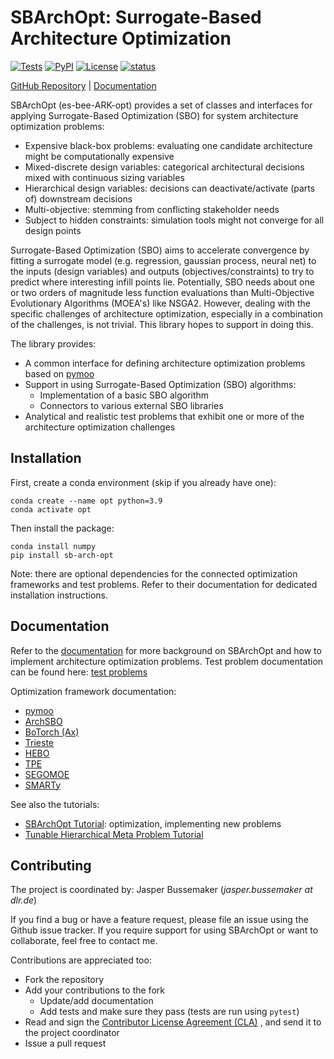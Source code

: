 # SBArchOpt: Surrogate-Based Architecture Optimization

[![Tests](https://github.com/jbussemaker/SBArchOpt/workflows/Tests/badge.svg)](https://github.com/jbussemaker/SBArchOpt/actions/workflows/tests.yml?query=workflow%3ATests)
[![PyPI](https://img.shields.io/pypi/v/sb-arch-opt.svg)](https://pypi.org/project/sb-arch-opt)
[![License](https://img.shields.io/badge/license-MIT-green.svg)](LICENSE)
[![status](https://joss.theoj.org/papers/0b2b765c04d31a4cead77140f82ecba0/status.svg)](https://joss.theoj.org/papers/0b2b765c04d31a4cead77140f82ecba0)

[GitHub Repository](https://github.com/jbussemaker/SBArchOpt) |
[Documentation](https://github.com/jbussemaker/SBArchOpt/blob/main/docs/readme.md)

SBArchOpt (es-bee-ARK-opt) provides a set of classes and interfaces for applying Surrogate-Based Optimization (SBO)
for system architecture optimization problems:
- Expensive black-box problems: evaluating one candidate architecture might be computationally expensive
- Mixed-discrete design variables: categorical architectural decisions mixed with continuous sizing variables
- Hierarchical design variables: decisions can deactivate/activate (parts of) downstream decisions
- Multi-objective: stemming from conflicting stakeholder needs
- Subject to hidden constraints: simulation tools might not converge for all design points

Surrogate-Based Optimization (SBO) aims to accelerate convergence by fitting a surrogate model
(e.g. regression, gaussian process, neural net) to the inputs (design variables) and outputs (objectives/constraints)
to try to predict where interesting infill points lie. Potentially, SBO needs about one or two orders of magnitude less
function evaluations than Multi-Objective Evolutionary Algorithms (MOEA's) like NSGA2. However, dealing with the
specific challenges of architecture optimization, especially in a combination of the challenges, is not trivial.
This library hopes to support in doing this.

The library provides:
- A common interface for defining architecture optimization problems based on [pymoo](https://pymoo.org/)
- Support in using Surrogate-Based Optimization (SBO) algorithms:
  - Implementation of a basic SBO algorithm
  - Connectors to various external SBO libraries
- Analytical and realistic test problems that exhibit one or more of the architecture optimization challenges

## Installation

First, create a conda environment (skip if you already have one):
```
conda create --name opt python=3.9
conda activate opt
```

Then install the package:
```
conda install numpy
pip install sb-arch-opt
```

Note: there are optional dependencies for the connected optimization frameworks and test problems.
Refer to their documentation for dedicated installation instructions.

## Documentation

Refer to the [documentation](https://github.com/jbussemaker/SBArchOpt/blob/main/docs/readme.md) for more background on SBArchOpt
and how to implement architecture optimization problems.
Test problem documentation can be found here: [test problems](https://github.com/jbussemaker/SBArchOpt/blob/main/docs/test_problems.md)

Optimization framework documentation:
- [pymoo](https://github.com/jbussemaker/SBArchOpt/blob/main/docs/algo_pymoo.md)
- [ArchSBO](https://github.com/jbussemaker/SBArchOpt/blob/main/docs/algo_arch_sbo.md)
- [BoTorch (Ax)](https://github.com/jbussemaker/SBArchOpt/blob/main/docs/algo_botorch.md)
- [Trieste](https://github.com/jbussemaker/SBArchOpt/blob/main/docs/algo_trieste.md)
- [HEBO](https://github.com/jbussemaker/SBArchOpt/blob/main/docs/algo_hebo.md)
- [TPE](https://github.com/jbussemaker/SBArchOpt/blob/main/docs/algo_tpe.md)
- [SEGOMOE](https://github.com/jbussemaker/SBArchOpt/blob/main/docs/algo_segomoe.md)
- [SMARTy](https://github.com/jbussemaker/SBArchOpt/blob/main/docs/algo_smarty.md)

See also the tutorials:
- [SBArchOpt Tutorial](https://github.com/jbussemaker/SBArchOpt/blob/main/docs/tutorial.ipynb): optimization, implementing new problems
- [Tunable Hierarchical Meta Problem Tutorial](https://github.com/jbussemaker/SBArchOpt/blob/main/docs/tutorial_tunable_meta_problem.ipynb)

## Contributing

The project is coordinated by: Jasper Bussemaker (*jasper.bussemaker at dlr.de*)

If you find a bug or have a feature request, please file an issue using the Github issue tracker.
If you require support for using SBArchOpt or want to collaborate, feel free to contact me.

Contributions are appreciated too:
- Fork the repository
- Add your contributions to the fork
  - Update/add documentation
  - Add tests and make sure they pass (tests are run using `pytest`)
- Read and sign the [Contributor License Agreement (CLA)](https://github.com/jbussemaker/SBArchOpt/blob/main/SBArchOpt%20DLR%20Individual%20Contributor%20License%20Agreement.docx)
  , and send it to the project coordinator
- Issue a pull request
